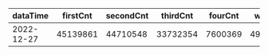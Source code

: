 |dataTime|firstCnt|secondCnt|thirdCnt|fourCnt|winCnt|vrate|wrate|
|-|-|-|-|-|-|-|-|
|2022-12-27|45139861|44710548|33732354|7600369|4950705|0%|0%|